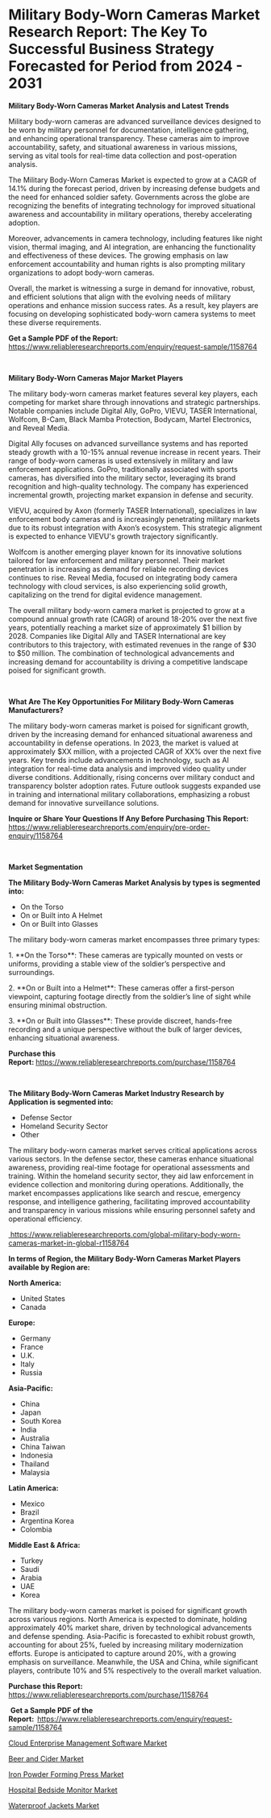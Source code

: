 <p><h1>Military Body-Worn Cameras Market Research Report: The Key To Successful Business Strategy Forecasted for Period from 2024 - 2031</h1></p><p><strong>Military Body-Worn Cameras Market Analysis and Latest Trends</strong></p>
<p><p>Military body-worn cameras are advanced surveillance devices designed to be worn by military personnel for documentation, intelligence gathering, and enhancing operational transparency. These cameras aim to improve accountability, safety, and situational awareness in various missions, serving as vital tools for real-time data collection and post-operation analysis. </p><p>The Military Body-Worn Cameras Market is expected to grow at a CAGR of 14.1% during the forecast period, driven by increasing defense budgets and the need for enhanced soldier safety. Governments across the globe are recognizing the benefits of integrating technology for improved situational awareness and accountability in military operations, thereby accelerating adoption. </p><p>Moreover, advancements in camera technology, including features like night vision, thermal imaging, and AI integration, are enhancing the functionality and effectiveness of these devices. The growing emphasis on law enforcement accountability and human rights is also prompting military organizations to adopt body-worn cameras. </p><p>Overall, the market is witnessing a surge in demand for innovative, robust, and efficient solutions that align with the evolving needs of military operations and enhance mission success rates. As a result, key players are focusing on developing sophisticated body-worn camera systems to meet these diverse requirements.</p></p>
<p><strong>Get a Sample PDF of the Report:&nbsp;</strong> <a href="https://www.reliableresearchreports.com/enquiry/request-sample/1158764?utm_campaign=4&utm_medium=2&utm_source=Github&utm_content=ia&utm_term=05122024&utm_id=military-body-worn-cameras">https://www.reliableresearchreports.com/enquiry/request-sample/1158764</a></p>
<p>&nbsp;</p>
<p><strong>Military Body-Worn Cameras Major Market Players</strong></p>
<p><p>The military body-worn cameras market features several key players, each competing for market share through innovations and strategic partnerships. Notable companies include Digital Ally, GoPro, VIEVU, TASER International, Wolfcom, B-Cam, Black Mamba Protection, Bodycam, Martel Electronics, and Reveal Media.</p><p>Digital Ally focuses on advanced surveillance systems and has reported steady growth with a 10-15% annual revenue increase in recent years. Their range of body-worn cameras is used extensively in military and law enforcement applications. GoPro, traditionally associated with sports cameras, has diversified into the military sector, leveraging its brand recognition and high-quality technology. The company has experienced incremental growth, projecting market expansion in defense and security.</p><p>VIEVU, acquired by Axon (formerly TASER International), specializes in law enforcement body cameras and is increasingly penetrating military markets due to its robust integration with Axon’s ecosystem. This strategic alignment is expected to enhance VIEVU's growth trajectory significantly.</p><p>Wolfcom is another emerging player known for its innovative solutions tailored for law enforcement and military personnel. Their market penetration is increasing as demand for reliable recording devices continues to rise. Reveal Media, focused on integrating body camera technology with cloud services, is also experiencing solid growth, capitalizing on the trend for digital evidence management.</p><p>The overall military body-worn camera market is projected to grow at a compound annual growth rate (CAGR) of around 18-20% over the next five years, potentially reaching a market size of approximately $1 billion by 2028. Companies like Digital Ally and TASER International are key contributors to this trajectory, with estimated revenues in the range of $30 to $50 million. The combination of technological advancements and increasing demand for accountability is driving a competitive landscape poised for significant growth.</p></p>
<p>&nbsp;</p>
<p><strong>What Are The Key Opportunities For Military Body-Worn Cameras Manufacturers?</strong></p>
<p><p>The military body-worn cameras market is poised for significant growth, driven by the increasing demand for enhanced situational awareness and accountability in defense operations. In 2023, the market is valued at approximately $XX million, with a projected CAGR of XX% over the next five years. Key trends include advancements in technology, such as AI integration for real-time data analysis and improved video quality under diverse conditions. Additionally, rising concerns over military conduct and transparency bolster adoption rates. Future outlook suggests expanded use in training and international military collaborations, emphasizing a robust demand for innovative surveillance solutions.</p></p>
<p><strong>Inquire or Share Your Questions If Any Before Purchasing This Report:</strong> <a href="https://www.reliableresearchreports.com/enquiry/pre-order-enquiry/1158764?utm_campaign=4&utm_medium=2&utm_source=Github&utm_content=ia&utm_term=05122024&utm_id=military-body-worn-cameras">https://www.reliableresearchreports.com/enquiry/pre-order-enquiry/1158764</a></p>
<p>&nbsp;</p>
<p><strong>Market Segmentation</strong></p>
<p><strong>The Military Body-Worn Cameras Market Analysis by types is segmented into:</strong></p>
<p><ul><li>On the Torso</li><li>On or Built into A Helmet</li><li>On or Built into Glasses</li></ul></p>
<p><p>The military body-worn cameras market encompasses three primary types: </p><p>1. **On the Torso**: These cameras are typically mounted on vests or uniforms, providing a stable view of the soldier’s perspective and surroundings.</p><p>2. **On or Built into a Helmet**: These cameras offer a first-person viewpoint, capturing footage directly from the soldier’s line of sight while ensuring minimal obstruction.</p><p>3. **On or Built into Glasses**: These provide discreet, hands-free recording and a unique perspective without the bulk of larger devices, enhancing situational awareness.</p></p>
<p><strong>Purchase this Report:&nbsp;</strong><a href="https://www.reliableresearchreports.com/purchase/1158764?utm_campaign=4&utm_medium=2&utm_source=Github&utm_content=ia&utm_term=05122024&utm_id=military-body-worn-cameras">https://www.reliableresearchreports.com/purchase/1158764</a></p>
<p>&nbsp;</p>
<p><strong>The Military Body-Worn Cameras Market Industry Research by Application is segmented into:</strong></p>
<p><ul><li>Defense Sector</li><li>Homeland Security Sector</li><li>Other</li></ul></p>
<p><p>The military body-worn cameras market serves critical applications across various sectors. In the defense sector, these cameras enhance situational awareness, providing real-time footage for operational assessments and training. Within the homeland security sector, they aid law enforcement in evidence collection and monitoring during operations. Additionally, the market encompasses applications like search and rescue, emergency response, and intelligence gathering, facilitating improved accountability and transparency in various missions while ensuring personnel safety and operational efficiency.</p></p>
<p><a href="https://www.reliableresearchreports.com/global-military-body-worn-cameras-market-in-global-r1158764?utm_campaign=4&utm_medium=2&utm_source=Github&utm_content=ia&utm_term=05122024&utm_id=military-body-worn-cameras">&nbsp;https://www.reliableresearchreports.com/global-military-body-worn-cameras-market-in-global-r1158764</a></p>
<p><strong>In terms of Region, the Military Body-Worn Cameras Market Players available by Region are:</strong></p>
<p>
    <p> <strong> North America: </strong>
        <ul>
            <li>United States</li>
            <li>Canada</li>
        </ul>
        </p> 
    <p> <strong> Europe: </strong>
        <ul>
            <li>Germany</li>
            <li>France</li>
            <li>U.K.</li>
            <li>Italy</li>
            <li>Russia</li>
        </ul>
        </p> 
    <p> <strong> Asia-Pacific: </strong>
        <ul>
            <li>China</li>
            <li>Japan</li>
            <li>South Korea</li>
            <li>India</li>
            <li>Australia</li>
            <li>China Taiwan</li>
            <li>Indonesia</li>
            <li>Thailand</li>
            <li>Malaysia</li>
        </ul>
        </p> 
    <p> <strong> Latin America: </strong>
        <ul>
            <li>Mexico</li>
            <li>Brazil</li>
            <li>Argentina Korea</li>
            <li>Colombia</li>
        </ul>
        </p> 
    <p> <strong> Middle East & Africa: </strong>
        <ul>
            <li>Turkey</li>
            <li>Saudi</li>
            <li>Arabia</li>
            <li>UAE</li>
            <li>Korea</li>
        </ul>
    </p>
    </p>
<p><p>The military body-worn cameras market is poised for significant growth across various regions. North America is expected to dominate, holding approximately 40% market share, driven by technological advancements and defense spending. Asia-Pacific is forecasted to exhibit robust growth, accounting for about 25%, fueled by increasing military modernization efforts. Europe is anticipated to capture around 20%, with a growing emphasis on surveillance. Meanwhile, the USA and China, while significant players, contribute 10% and 5% respectively to the overall market valuation.</p></p>
<p><strong>Purchase this Report: </strong><a href="https://www.reliableresearchreports.com/purchase/1158764?utm_campaign=4&utm_medium=2&utm_source=Github&utm_content=ia&utm_term=05122024&utm_id=military-body-worn-cameras">https://www.reliableresearchreports.com/purchase/1158764</a></p>
<p>&nbsp;<strong>Get a Sample PDF of the Report:&nbsp;&nbsp;</strong><a href="https://www.reliableresearchreports.com/enquiry/request-sample/1158764?utm_campaign=4&utm_medium=2&utm_source=Github&utm_content=ia&utm_term=05122024&utm_id=military-body-worn-cameras">https://www.reliableresearchreports.com/enquiry/request-sample/1158764</a></p>
<p><strong></strong></p>
<p><p><a href="https://github.com/NarcisoFerry/Market-Research-Report-List-1/blob/main/cloud-enterprise-management-software-market.md?utm_campaign=4&utm_medium=2&utm_source=Github&utm_content=ia&utm_term=05122024&utm_id=military-body-worn-cameras">Cloud Enterprise Management Software Market</a></p><p><a href="https://www.linkedin.com/pulse/whats-ahead-beer-cider-market-analysis-2024-2031-131-cagr-aqwqf?utm_campaign=4&utm_medium=2&utm_source=Github&utm_content=ia&utm_term=05122024&utm_id=military-body-worn-cameras">Beer and Cider Market</a></p><p><a href="https://issuu.com/reportprime-2/docs/iron-powder-forming-press-market-size-2030.pptx?utm_campaign=4&utm_medium=2&utm_source=Github&utm_content=ia&utm_term=05122024&utm_id=military-body-worn-cameras">Iron Powder Forming Press Market</a></p><p><a href="https://issuu.com/reportprime-2/docs/hospital-bedside-monitor-market-size-2030.pptx?utm_campaign=4&utm_medium=2&utm_source=Github&utm_content=ia&utm_term=05122024&utm_id=military-body-worn-cameras">Hospital Bedside Monitor Market</a></p><p><a href="https://www.linkedin.com/pulse/explore-waterproof-jackets-markets-growth-trajectory-average-tswne?utm_campaign=4&utm_medium=2&utm_source=Github&utm_content=ia&utm_term=05122024&utm_id=military-body-worn-cameras">Waterproof Jackets Market</a></p></p>